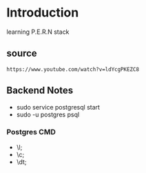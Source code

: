 # Introduction

learning P.E.R.N stack

## source

`https://www.youtube.com/watch?v=ldYcgPKEZC8`

## Backend Notes
<!-- start postgres service -->
- sudo service postgresql start
- sudo -u postgres psql

### Postgres CMD

- \l;
- \c;
- \dt;